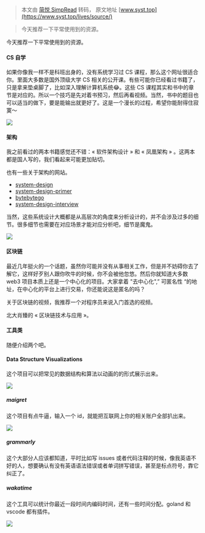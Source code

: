 > 本文由 [简悦 SimpRead](http://ksria.com/simpread/) 转码， 原文地址 [www.syst.top](https://www.syst.top/lives/source/)

> 今天推荐一下平常使用到的资源。

今天推荐一下平常使用到的资源。

#### CS 自学[](#cs自学)

如果你像我一样不是科班出身的，没有系统学习过 CS 课程，那么这个网址很适合你。里面大多数是国外顶级大学 CS 相关的公开课。有些可能你已经看过书籍了，只是拿来垫桌脚了，比如深入理解计算机系统😂。这些 CS 课程其实和书中的章节是对应的。所以一个技巧是先对着书预习，然后再看视频。当然，书中的题目也可以适当的做下，要是能输出就更好了。这是一个漫长的过程，希望你能耐得住寂寞～

![](https://raw.githubusercontent.com/lslz627/PicGo/master/cs.png)

#### 架构[](#架构)

我之前看过的两本书籍感觉还不错：« 软件架构设计 » 和 « 凤凰架构 » 。这两本都是国人写的，我们看起来可能更加贴切。

也有一些关于架构的网站。

*   [system-design](https://www.karanpratapsingh.com/courses/system-design)
*   [system-design-primer](https://github.com/donnemartin/system-design-primer)
*   [bytebytego](https://blog.bytebytego.com/)
*   [system-design-interview](https://github.com/checkcheckzz/system-design-interview)

当然，这些系统设计大概都是从高层次的角度来分析设计的，并不会涉及过多的细节。很多细节也需要在对应场景才能对应分析吧，细节是魔鬼。

![](https://raw.githubusercontent.com/lslz627/PicGo/master/cs-5.png)

#### 区块链[](#区块链)

最近几年挺火的一个话题，虽然你可能并没有从事相关工作，但是并不妨碍你去了解它，这样好歹别人跟你吹牛的时候，你不会被他忽悠。然后你就知道大多数 web3 项目本质上还是一个中心化的项目。大家拿着 "去中心化",” 可匿名性 “的地址，在中心化的平台上进行交易，你还能说这是匿名的吗？

关于区块链的视频，我推荐一个对程序员来说入门首选的视频。

北大肖臻的 « 区块链技术与应用 »。

#### 工具类[](#工具类)

随便介绍两个吧。

#### Data Structure Visualizations[](#data-structure-visualizations)

这个项目可以把常见的数据结构和算法以动画的的形式展示出来。

![](https://raw.githubusercontent.com/lslz627/PicGo/master/cs-2.png)

##### maigret[](#maigret)

这个项目有点牛逼，输入一个 id，就能把互联网上你的相关账户全部扒出来。

![](https://raw.githubusercontent.com/lslz627/PicGo/master/wuqinqiang.jpg)

##### grammarly[](#grammarly)

这个大部分人应该都知道，平时比如写 issues 或者代码注释的时候，像我英语不好的人，想要确认有没有英语语法错误或者单词拼写错误，甚至是标点符号，靠它纠正了。

##### wakatime[](#wakatime)

这个工具可以统计你最近一段时间内编码时间，还有一些时间分配。goland 和 vscode 都有插件。

![](https://raw.githubusercontent.com/lslz627/PicGo/master/cs-4.png)